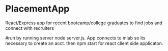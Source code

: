 # PlacementApp
React/Express app for recent bootcamp/college graduates to find jobs and connect with recruiters

#run by running server node server.js. App connects to mlab so its necessary to create an acct. then npm start for react client side applicaton.
